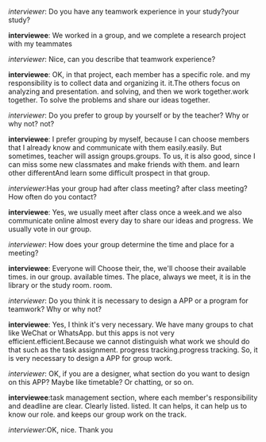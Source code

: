 *interviewer*: Do you have any teamwork experience in your study?your study? 

**interviewee**: We worked in a group, and we complete a research project with my teammates

*interviewer*: Nice, can you describe that teamwork experience?

**interviewee**: OK, in that project, each member has a specific role. and my responsibility is to collect data and organizing it. it.The others focus on analyzing and presentation. and solving, and then we work together.work together. To solve the problems and share our ideas together.

*interviewer*: Do you prefer to group by yourself or by the teacher? Why or why not? not?

**interviewee**: I prefer grouping by myself, because I can choose members that I already know and communicate with them easily.easily. But sometimes, teacher will assign groups.groups. To us, it is also good, since I can miss some new classmates and make friends with them. and learn other differentAnd learn some difficult prospect in that group.

*interviewer*:Has your group had after class meeting? after class meeting? How often do you contact? 

**interviewee**: Yes, we usually meet after class once a week.and we also communicate online almost every day to share our ideas and progress. We usually vote in our group.


*interviewer*: How does your group determine the time and place for a meeting?

**interviewee**: Everyone will Choose their, the, we'll choose their available times. in our group. available times. The place, always we meet, it is in the library or the study room. room.

*interviewer*: Do you think it is necessary to design a APP or a program for teamwork? Why or why not?  

**interviewee**: Yes, I think it's very necessary. We have many groups to chat like WeChat or WhatsApp. but this apps is not very efficient.efficient.Because we cannot distinguish what work we should do that such as the  task assignment. progress tracking.progress tracking. So, it is very necessary to design a APP for group work.

*interviewer*: OK, if you are a designer, what section do you want to design on this APP? Maybe like timetable? Or chatting, or so on. 

**interviewee**:task management section, where each member's responsibility and deadline are clear. Clearly listed. listed. It can helps, it can help us to know our role. and keeps our group work on the track.

*interviewer*:OK, nice. Thank you

